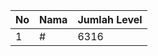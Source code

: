 | No | Nama            | Jumlah Level |
|----|-----------------|--------------|
| 1  | #    |    6316        |
